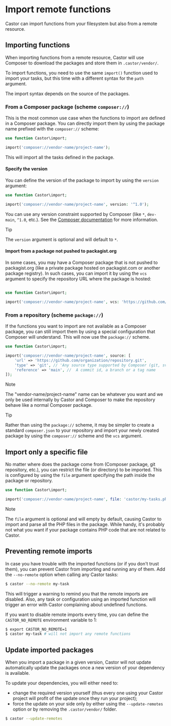 # Import remote functions

Castor can import functions from your filesystem but also from a remote resource.

## Importing functions

When importing functions from a remote resource, Castor will use Composer to
download the packages and store them in `.castor/vendor/`.

To import functions, you need to use the same `import()` function used to import
your tasks, but this time with a different syntax for the `path` argument.

The import syntax depends on the source of the packages.

### From a Composer package (scheme `composer://`)

This is the most common use case when the functions to import are defined in a
Composer package. You can directly import them by using the package name
prefixed with the `composer://` scheme:

```php
use function Castor\import;

import('composer://vendor-name/project-name');
```

This will import all the tasks defined in the package.

#### Specify the version

You can define the version of the package to import by using the `version`
argument:

```php
use function Castor\import;

import('composer://vendor-name/project-name', version: '^1.0');
```

You can use any version constraint supported by Composer (like `*`, `dev-main`,
`^1.0`, etc.). See the [Composer documentation](https://getcomposer.org/doc/articles/versions.md#writing-version-constraints)
for more information.

> [!TIP]
> The `version` argument is optional and will default to `*`.

#### Import from a package not pushed to packagist.org

In some cases, you may have a Composer package that is not pushed to
packagist.org (like a private package hosted on packagist.com or another package
registry). In such cases, you can import it by using the `vcs` argument to
specify the repository URL where the package is hosted:

```php

use function Castor\import;

import('composer://vendor-name/project-name', vcs: 'https://github.com/organization/repository.git');
```

### From a repository (scheme `package://`)

If the functions you want to import are not available as a Composer package, you
can still import them by using a special configuration that Composer will
understand. This will now use the `package://` scheme.

```php
use function Castor\import;

import('composer://vendor-name/project-name', source: [
    'url' => 'https://github.com/organization/repository.git',
    'type' => 'git', // 'Any source type supported by Composer (git, svn, etc)'
    'reference' => 'main', //  A commit id, a branch or a tag name
]);
```

> [!NOTE]
> The "vendor-name/project-name" name can be whatever you want and we only be
> used internally by Castor and Composer to make the repository behave like a
> normal Composer package.

> [!TIP]
> Rather than using the `package://` scheme, it may be simpler to create a
> standard `composer.json` to your repository and import your newly created
> package by using the `composer://` scheme and the `vcs` argument.

## Import only a specific file

No matter where does the package come from (Composer package, git repository,
etc.), you can restrict the file (or directory) to be imported. This is
configured by using the `file` argument specifying the path inside the package
or repository.

```php
use function Castor\import;

import('composer://vendor-name/project-name', file: 'castor/my-tasks.php');
```

> [!NOTE]
> The `file` argument is optional and will empty by default, causing Castor to
> import and parse all the PHP files in the package. While handy, it's probably
> not what you want if your package contains PHP code that are not related to
> Castor.

## Preventing remote imports

In case you have trouble with the imported functions (or if you don't trust
them), you can prevent Castor from importing and running any of them. Add the
`--no-remote` option when calling any Castor tasks:

```bash
$ castor --no-remote my-task
```

This will trigger a warning to remind you that the remote imports are disabled.
Also, any task or configuration using an imported function will trigger an error
with Castor complaining about undefined functions.

If you want to disable remote imports every time, you can define the
`CASTOR_NO_REMOTE` environment variable to 1:

```bash
$ export CASTOR_NO_REMOTE=1
$ castor my-task # will not import any remote functions
```

## Update imported packages

When you import a package in a given version, Castor will not update
automatically update the packages once a new version of your dependency is
available.

To update your dependencies, you will either need to:
- change the required version yourself (thus every one using your Castor project
will profit of the update once they run your project);
- force the update on your side only by either using the `--update-remotes`
option or by removing the `.castor/vendor/` folder.

```bash
$ castor --update-remotes
```
